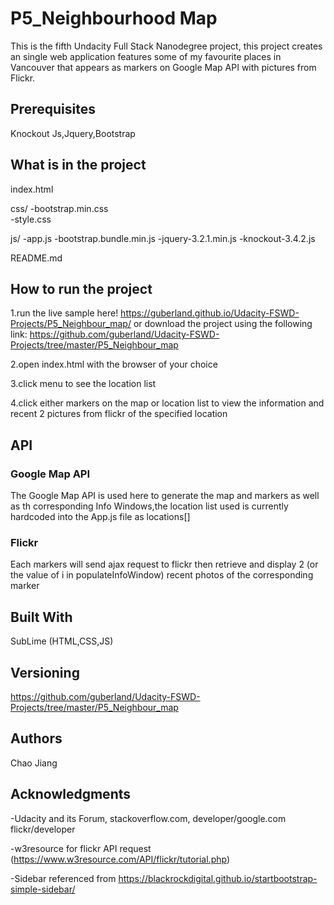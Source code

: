 # P5_Neighbourhood Map

This is the fifth Undacity Full Stack Nanodegree project, this project creates
an single web application features some of my favourite places in Vancouver that 
appears as markers on Google Map API with pictures from Flickr.

## Prerequisites

Knockout Js,Jquery,Bootstrap

## What is in the project

index.html

css/
 	-bootstrap.min.css	
 	-style.css
 
js/
	-app.js
	-bootstrap.bundle.min.js
	-jquery-3.2.1.min.js
	-knockout-3.4.2.js
	
	
README.md

## How to run the project


1.run the live sample here! https://guberland.github.io/Udacity-FSWD-Projects/P5_Neighbour_map/
  or download the project using the following link:
  https://github.com/guberland/Udacity-FSWD-Projects/tree/master/P5_Neighbour_map

2.open index.html with the browser of your choice

3.click menu to see the location list

4.click either markers on the map or location list to view the
  information and recent 2 pictures from flickr of the specified location
  
## API
 
### Google Map API
   The Google Map API is used here to generate the map and markers as well as th corresponding Info Windows,the location list used is currently hardcoded into the App.js file as locations[]
	
### Flickr

   Each markers will send ajax request to flickr then retrieve and display 2 (or the value of i in populateInfoWindow) recent photos of the corresponding marker	


## Built With

SubLime (HTML,CSS,JS)


## Versioning

https://github.com/guberland/Udacity-FSWD-Projects/tree/master/P5_Neighbour_map

## Authors

Chao Jiang

## Acknowledgments
-Udacity and its Forum, stackoverflow.com, developer/google.com flickr/developer

-w3resource for flickr API request (https://www.w3resource.com/API/flickr/tutorial.php)

-Sidebar referenced from https://blackrockdigital.github.io/startbootstrap-simple-sidebar/



